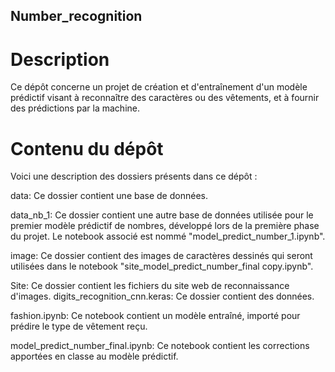 ## Number_recognition

# Description
Ce dépôt concerne un projet de création et d'entraînement d'un modèle prédictif visant à reconnaître des caractères ou des vêtements, et à fournir des prédictions par la machine.

# Contenu du dépôt
Voici une description des dossiers présents dans ce dépôt :

data: Ce dossier contient une base de données. 

data_nb_1: Ce dossier contient une autre base de données utilisée pour le premier modèle prédictif de nombres, développé lors de la première phase du projet. Le notebook associé est nommé "model_predict_number_1.ipynb".

image: Ce dossier contient des images de caractères dessinés qui seront utilisées dans le notebook "site_model_predict_number_final copy.ipynb".

Site: Ce dossier contient les fichiers du site web de reconnaissance d'images.
digits_recognition_cnn.keras: Ce dossier contient des données.

fashion.ipynb: Ce notebook contient un modèle entraîné, importé pour prédire le type de vêtement reçu.

model_predict_number_final.ipynb: Ce notebook contient les corrections apportées en classe au modèle prédictif.
